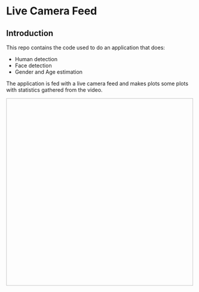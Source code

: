 # Live Camera Feed

## Introduction

This repo contains the code used to do an application that does:
* Human detection
* Face detection
* Gender and Age estimation

The application is fed with a live camera feed and makes plots some plots with statistics gathered from the video.

<img data-canonical-src="https://raw.githubusercontent.com/thiagodma/LiveCameraFeed/master/images/img.jpg" width="500" height="500" />
